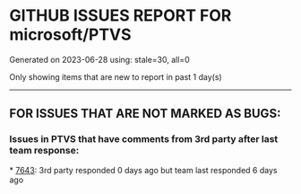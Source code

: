 
# GITHUB ISSUES REPORT FOR microsoft/PTVS


Generated on 2023-06-28 using: stale=30, all=0


Only showing items that are new to report in past 1 day(s)


---

## FOR ISSUES THAT ARE NOT MARKED AS BUGS:


### Issues in PTVS that have comments from 3rd party after last team response:


\* [7643](https://github.com/microsoft/PTVS/issues/7643 "Interactive Debugging not working anymore like expected"): 3rd party responded 0 days ago but team last responded 6 days ago
